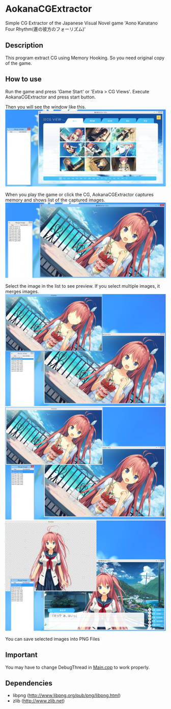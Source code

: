 ﻿# AokanaCGExtractor
Simple CG Extractor of the Japanese Visual Novel game 'Aono Kanatano Four Rhythm(蒼の彼方のフォーリズム)'

## Description
This program extract CG using Memory Hooking. So you need original copy of the game.

## How to use
Run the game and press 'Game Start' or 'Extra > CG Views'.
Execute AokanaCGExtractor and press start button.

Then you will see the window like this.
 ![Start Window](/Screenshots/Screenshot01.JPG?raw=true "Screenshot of the window")

When you play the game or click the CG, AokanaCGExtractor captures memory and shows list of the captured images.
 ![Captured1](/Screenshots/Screenshot02.JPG?raw=true "Usage at CG Views")

Select the image in the list to see preview. If you select multiple images, it merges images.
 ![Select1](/Screenshots/Screenshot04.JPG?raw=true "One item selected")
 ![Select2](/Screenshots/Screenshot05.JPG?raw=true "Two item selected")
 ![Select3](/Screenshots/Screenshot06.JPG?raw=true "Two item selected in in-game")

You can save selected images into PNG Files

## Important
You may have to change DebugThread in [Main.cpp](/Main.cpp) to work properly.

## Dependencies
* libpng (http://www.libpng.org/pub/png/libpng.html)
* zlib (http://www.zlib.net)